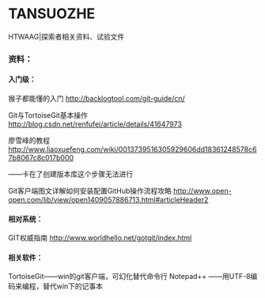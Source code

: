 # TANSUOZHE
HTWAAG|探索者相关资料、试验文件
### 资料：
#### 入门级：
猴子都能懂的入门 http://backlogtool.com/git-guide/cn/

Git与TortoiseGit基本操作 http://blog.csdn.net/renfufei/article/details/41647973

廖雪峰的教程 http://www.liaoxuefeng.com/wiki/0013739516305929606dd18361248578c67b8067c8c017b000

——卡在了创建版本库这个步骤无法进行

Git客户端图文详解如何安装配置GitHub操作流程攻略 http://www.open-open.com/lib/view/open1409057886713.html#articleHeader2

#### 相对系统：
GIT权威指南 http://www.worldhello.net/gotgit/index.html

#### 相关软件：
TortoiseGit——win的git客户端，可幻化替代命令行
Notepad++ ——用UTF-8编码来编程，替代win下的记事本
